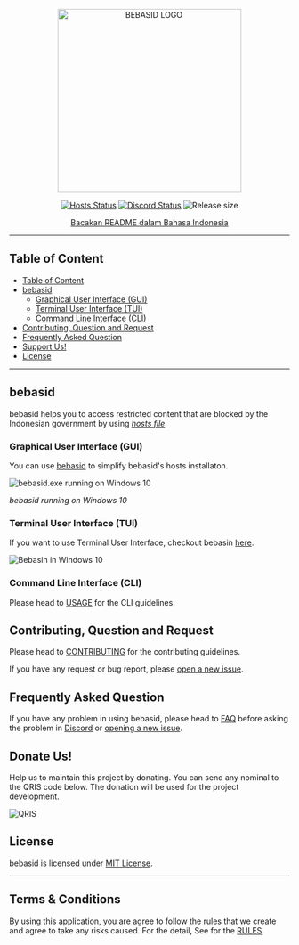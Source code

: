 <p align="center">
    <img src="https://github.com/bebasid/bebasid/blob/master/dev/resources/logo-black.png" alt="BEBASID LOGO" width="330">
</p>
<p align="center">
    <a href="https://github.com/bebasid/bebasid/actions?query=workflow%3AValidate"><img src="https://img.shields.io/github/workflow/status/bebasid/bebasid/Validate?logo=github&logoColor=fff&label=validation" alt="Hosts Status"></a>
    <a href="https://discord.gg/EKrxZyu"><img src="https://img.shields.io/discord/630415907021389825?logo=discord&logoColor=fff&label=Discord&color=7388d9"  alt="Discord Status"></a>
    <img src="https://img.shields.io/github/size/bebasid/bebasid/releases/hosts.svg?label=size" alt="Release size">
</p>
<p align="center">
    <a href="README.md">Bacakan README dalam Bahasa Indonesia</a>
</p>

---

## Table of Content

- [Table of Content](#table-of-content)
- [bebasid](#bebasid)
  - [Graphical User Interface (GUI)](#graphical-user-interface-tui)
  - [Terminal User Interface (TUI)](#terminal-user-interface-tui)
  - [Command Line Interface (CLI)](#command-line-interface-cli)
- [Contributing, Question and Request](#contributing-question-and-request)
- [Frequently Asked Question](#frequently-asked-question)
- [Support Us!](#donate-us)
- [License](#license)

---

## bebasid

bebasid helps you to access restricted content that are blocked by the Indonesian government by using [_hosts file_](https://en.wikipedia.org/wiki/Hosts_(file)). 

### Graphical User Interface (GUI)

You can use [bebasid](https://github.com/bebasid/bebasid/releases/tag/v1.0) to simplify bebasid's hosts installaton.

![bebasid.exe running on Windows 10](https://i.imgur.com/jutwCQb.png)

*bebasid running on Windows 10*

### Terminal User Interface (TUI)

If you want to use Terminal User Interface, checkout bebasin [here](https://github.com/bebasid/bebasin/blob/master/README.en.md).

![Bebasin in Windows 10](https://i.imgur.com/reZApao.png)

### Command Line Interface (CLI)

Please head to [USAGE](https://github.com/bebasid/bebasid/blob/master/dev/readme/USAGE.md) for the CLI guidelines.

## Contributing, Question and Request

Please head to [CONTRIBUTING](https://github.com/bebasid/bebasid/blob/master/CONTRIBUTING.md) for the contributing guidelines.

If you have any request or bug report, please [open a new issue](https://github.com/bebasid/bebasid/issues/new/choose).

## Frequently Asked Question

If you have any problem in using bebasid, please head to [FAQ](https://github.com/bebasid/bebasid/blob/master/dev/readme/FAQ.md) before asking the problem in [Discord](https://discord.gg/EKrxZyu) or [opening a new issue](https://github.com/bebasid/bebasid/issues/new/choose).

## Donate Us!

Help us to maintain this project by donating. You can send any nominal to the QRIS code below. The donation will be used for the project development.

<img src="https://raw.githubusercontent.com/bebasid/bebasid.github.io/master/resources/img/SOTO PAK SALAM.png" alt="QRIS">

## License

bebasid is licensed under [MIT License](https://github.com/bebasid/bebasid/blob/master/LICENSE).

---

## Terms & Conditions
By using this application, you are agree to follow the rules that we create and agree to take any risks caused. For the detail, See for the [RULES](https://github.com/bebasid/bebasid/blob/master/dev/readme/RULES.md).
